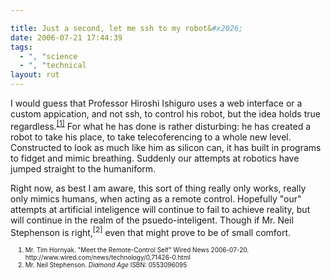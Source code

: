 ```yaml
---

title: Just a second, let me ssh to my robot&#x2026;
date: 2006-07-21 17:44:39
tags:
  - ", "science
  - ", "technical
layout: rut
---
```


I would guess that Professor Hiroshi Ishiguro uses a web interface or a custom appication, and not ssh, to control his robot, but the idea holds true regardless.<sup><a title="Wired News: Meet the Remote-Control Self" href="http://www.wired.com/news/technology/0,71426-0.html">[1]</a></sup>  For what he has done is rather disturbing: he has created a robot to take his place, to take telecoferencing to a whole new level.  Constructed to look as much like him as silicon can, it has built in programs to fidget and mimic breathing.  Suddenly our attempts at robotics have jumped straight to the humaniform.

Right now, as best I am aware, this sort of thing really only works, really only mimics humans, when acting as a remote control.  Hopefully "our" attempts at artificial inteligence will continue to fail to achieve reality, but will continue in the realm of the psuedo-inteligent.  Though if Mr. Neil Stephenson is right,<sup>[2]</sup> even that might prove to be of small comfort.
<ol><font size="-2">
	<li><font size="-2">Mr. Tim Hornyak.  "Meet the Remote-Control Self"  Wired News 2006-07-20.  http://www.wired.com/news/technology/0,71426-0.html</font></li>
	<li><font size="-2">Mr. Neil Stephenson.  <em>Diamond Age</em>   ISBN:  0553096095</font></li>
</font></ol>

